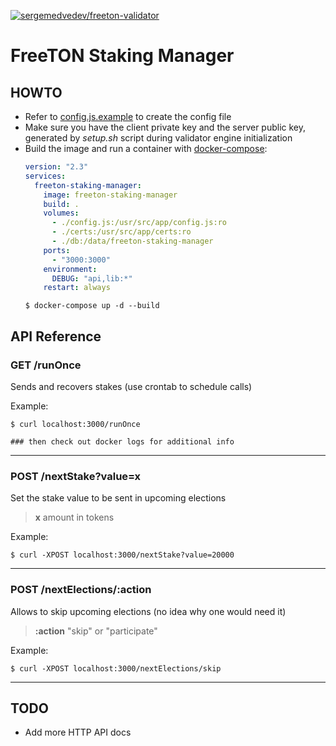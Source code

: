 [![sergemedvedev/freeton-validator](https://img.shields.io/docker/cloud/build/sergemedvedev/freeton-staking-manager.svg)](https://hub.docker.com/r/sergemedvedev/freeton-staking-manager)

# FreeTON Staking Manager

## HOWTO

- Refer to [config.js.example](config.js.example) to create the config file
- Make sure you have the client private key and the server public key, generated by _setup.sh_ script during validator engine initialization
- Build the image and run a container with [docker-compose](docker-compose.yml):
    ```yaml
    version: "2.3"
    services:
      freeton-staking-manager:
        image: freeton-staking-manager
        build: .
        volumes:
          - ./config.js:/usr/src/app/config.js:ro
          - ./certs:/usr/src/app/certs:ro
          - ./db:/data/freeton-staking-manager
        ports:
          - "3000:3000"
        environment:
          DEBUG: "api,lib:*"
        restart: always
    ```
    ```console
    $ docker-compose up -d --build
    ```

## API Reference

### GET /runOnce
Sends and recovers stakes (use crontab to schedule calls)

Example:
```console
$ curl localhost:3000/runOnce

### then check out docker logs for additional info
```

---

### POST /nextStake?value=x
Set the stake value to be sent in upcoming elections

> __x__ amount in tokens

Example:
```console
$ curl -XPOST localhost:3000/nextStake?value=20000
```

---

### POST /nextElections/:action
Allows to skip upcoming elections (no idea why one would need it)

> __:action__ "skip" or "participate"

Example:
```console
$ curl -XPOST localhost:3000/nextElections/skip
```

---

## TODO

- Add more HTTP API docs